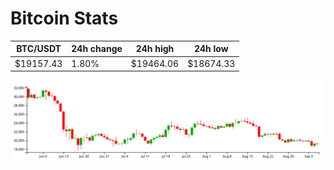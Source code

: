 # Bitcoin Stats

BTC/USDT|24h change|24h high|24h low|
|---|---|---|---|
|$19157.43|1.80%|$19464.06|$18674.33|

<img src="./chart.svg">
